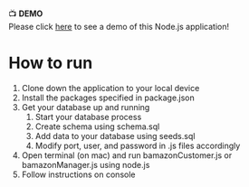 :tv: **DEMO**  
Please click [here](https://youtu.be/jGRjsO4kqg4) to see a demo of this Node.js application!

# How to run
1. Clone down the application to your local device
2. Install the packages specified in package.json
3. Get your database up and running
    1. Start your database process
    2. Create schema using schema.sql
    3. Add data to your database using seeds.sql
    4. Modify port, user, and password in .js files accordingly 
4. Open terminal (on mac) and run bamazonCustomer.js or bamazonManager.js using node.js
5. Follow instructions on console